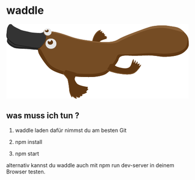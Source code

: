 # waddle

![waddle](https://raw.githubusercontent.com/MI-HSHarz/waddle/master/waddle.png)

## was muss ich tun ?

1. waddle laden dafür nimmst du am besten Git

2. npm install

3. npm start

alternativ kannst du waddle auch mit  npm run dev-server
in deinem Browser testen.
